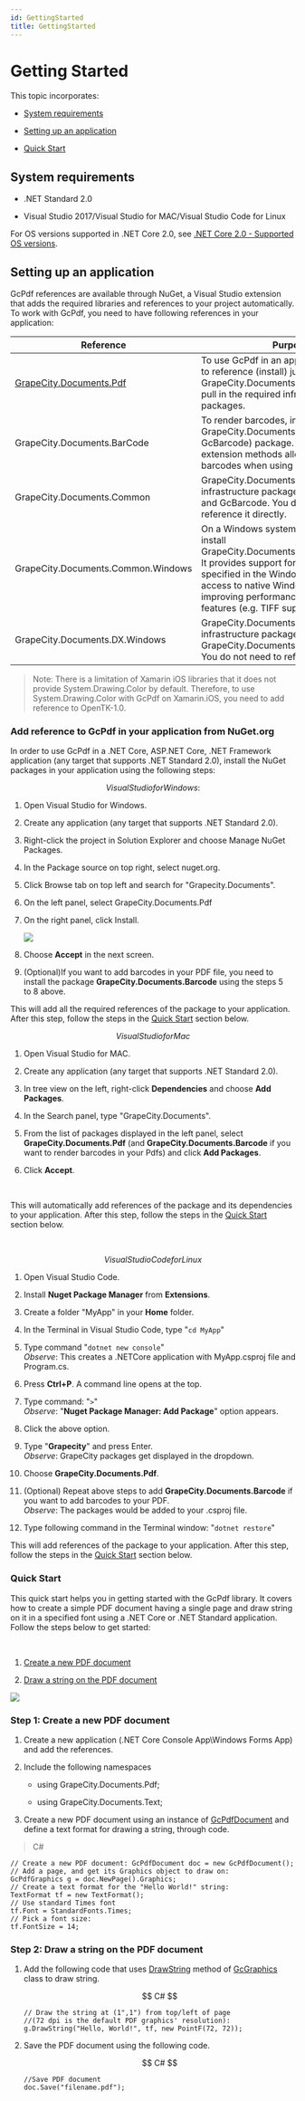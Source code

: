 ```yaml
---
id: GettingStarted
title: GettingStarted
---
```



Getting Started
===============

This topic incorporates:

-   [System
    requirements](http://help.grapecity.com/gcdocs/gcpdf/onlinehelp/GettingStarted.html#i-in-this-topic-f32cf590-8728-4311-91ab-d38bcac11971)

-   [Setting up an
    application](http://help.grapecity.com/gcdocs/gcpdf/onlinehelp/GettingStarted.html#i-in-this-topic-a5755b3a-62c1-4974-b2a0-8053101bcd82)

-   [Quick
    Start](http://help.grapecity.com/gcdocs/gcpdf/onlinehelp/GettingStarted.html#i-in-this-topic-51ad7f94-9158-4eb9-a195-c4d9d5d51b26)

System requirements
-------------------

-   .NET Standard 2.0

-   Visual Studio 2017/Visual Studio for MAC/Visual Studio Code for Linux

For OS versions supported in .NET Core 2.0, see [.NET Core 2.0 - Supported OS
versions](https://github.com/dotnet/core/blob/master/release-notes/2.0/2.0-supported-os.md).

Setting up an application
-------------------------

GcPdf references are available through NuGet, a Visual Studio extension that
adds the required libraries and references to your project automatically. To
work with GcPdf, you need to have following references in your application:

| Reference                                                                          | Purpose                                                                                                                                                                                                                                                                    |
|------------------------------------------------------------------------------------|----------------------------------------------------------------------------------------------------------------------------------------------------------------------------------------------------------------------------------------------------------------------------|
| [GrapeCity.Documents.Pdf](https://www.nuget.org/packages/GrapeCity.Documents.Pdf/) | To use GcPdf in an application, you need to reference (install) just the GrapeCity.Documents.Pdf package. It will pull in the required infrastructure packages.                                                                                                            |
| GrapeCity.Documents.BarCode                                                        | To render barcodes, install the GrapeCity.Documents.Barcode (aka GcBarcode) package. It provides extension methods allowing to render barcodes when using GcPdf.                                                                                                           |
| GrapeCity.Documents.Common                                                         | GrapeCity.Documents.Common is an infrastructure package used by GcPdf and GcBarcode. You do not need to reference it directly.                                                                                                                                             |
| GrapeCity.Documents.Common.Windows                                                 | On a Windows system, you can optionally install GrapeCity.Documents.Common.Windows. It provides support for font linking specified in the Windows registry, and access to native Windows imaging APIs, improving performance and adding some features (e.g. TIFF support). |
| GrapeCity.Documents.DX.Windows                                                     | GrapeCity.Documents.DX.Windows is an infrastructure package used by GrapeCity.Documents.Common.Windows. You do not need to reference it directly.                                                                                                                          |

>   Note: There is a limitation of Xamarin iOS libraries that it does not
>   provide System.Drawing.Color by default. Therefore, to use
>   System.Drawing.Color with GcPdf on Xamarin.iOS, you need to add reference to
>   OpenTK-1.0.

### Add reference to GcPdf in your application from NuGet.org

In order to use GcPdf in a .NET Core, ASP.NET Core, .NET Framework application
(any target that supports .NET Standard 2.0), install the NuGet packages in your
application using the following steps:

$$
Visual Studio for Windows:
$$

1.  Open Visual Studio for Windows.

2.  Create any application (any target that supports .NET Standard 2.0).

3.  Right-click the project in Solution Explorer and choose Manage NuGet
    Packages.

4.  In the Package source on top right, select nuget.org.

5.  Click Browse tab on top left and search for "Grapecity.Documents".

6.  On the left panel, select GrapeCity.Documents.Pdf

7.  On the right panel, click Install.

    ![](../website/static/img/Nuget_Image.png)

8.  Choose **Accept** in the next screen.

9.  (Optional)If you want to add barcodes in your PDF file, you need to install
    the package **GrapeCity.Documents.Barcode** using the steps 5 to 8 above.

This will add all the required references of the package to your application.
After this step, follow the steps in the [Quick
Start](http://help.grapecity.com/gcdocs/gcpdf/onlinehelp/GettingStarted.html#QS) section
below.

$$
Visual Studio for Mac
$$

1.  Open Visual Studio for MAC.

2.  Create any application (any target that supports .NET Standard 2.0).

3.  In tree view on the left, right-click **Dependencies** and choose **Add
    Packages**.

4.  In the Search panel, type "GrapeCity.Documents".

5.  From the list of packages displayed in the left panel, select
    **GrapeCity.Documents.Pdf** (and **GrapeCity.Documents.Barcode** if you want
    to render barcodes in your Pdfs) and click **Add Packages**.

6.  Click **Accept**.

 

This will automatically add references of the package and its dependencies to
your application. After this step, follow the steps in the [Quick
Start](http://help.grapecity.com/gcdocs/gcpdf/onlinehelp/GettingStarted.html#QS)
section below.

 

$$
Visual Studio Code for Linux
$$

1.  Open Visual Studio Code.

2.  Install **Nuget Package Manager** from **Extensions**.

3.  Create a folder "MyApp" in your **Home** folder.

4.  In the Terminal in Visual Studio Code, type "`cd MyApp`"

5.  Type command "`dotnet new console`"  
    *Observe*: This creates a .NETCore application with MyApp.csproj file and
    Program.cs.

6.  Press **Ctrl+P**. A command line opens at the top.

7.  Type command: "`>`"  
    *Observe*: "**Nuget Package Manager: Add Package**" option appears.

8.  Click the above option.

9.  Type "**Grapecity**" and press Enter.  
    *Observe*: GrapeCity packages get displayed in the dropdown.

10. Choose **GrapeCity.Documents.Pdf**.

11. (Optional) Repeat above steps to add **GrapeCity.Documents.Barcode** if you
    want to add barcodes to your PDF.  
    *Observe*: The packages would be added to your .csproj file.

12. Type following command in the Terminal window: "`dotnet restore`"

This will add references of the package to your application. After this step,
follow the steps in the [Quick
Start](http://help.grapecity.com/gcdocs/gcpdf/onlinehelp/GettingStarted.html#QS) section
below.

### Quick Start

This quick start helps you in getting started with the GcPdf library. It covers
how to create a simple PDF document having a single page and draw string on it
in a specified font using a .NET Core or .NET Standard application. Follow the
steps below to get started:

 

1.  [Create a new PDF
    document](http://help.grapecity.com/gcdocs/gcpdf/onlinehelp/GettingStarted.html#step1)

2.  [Draw a string on the PDF
    document](http://help.grapecity.com/gcdocs/gcpdf/onlinehelp/GettingStarted.html#step2)



![](../website/static/img/helloworld_GcPdf.png)

### Step 1: Create a new PDF document

1.  Create a new application (.NET Core Console App\\Windows Forms App) and add
    the references.

2.  Include the following namespaces

    -   using GrapeCity.Documents.Pdf;

    -   using GrapeCity.Documents.Text;

3.  Create a new PDF document using an instance
    of [GcPdfDocument](http://help.grapecity.com/gcdocs/gcpdf/onlinehelp/GrapeCity.Documents.Pdf~GrapeCity.Documents.Pdf.GcPdfDocument.html)
    and define a text format for drawing a string, through code.

>   C\#

~~~~~~~~~~~~~~~~~~~~~~~~~~~~~~~~~~~~~~~~~~~~~~~~~~~~~~~~~~~~~~~~~~~~~~~~~~~~~~~~
// Create a new PDF document: GcPdfDocument doc = new GcPdfDocument(); 
// Add a page, and get its Graphics object to draw on: 
GcPdfGraphics g = doc.NewPage().Graphics; 
// Create a text format for the "Hello World!" string: 
TextFormat tf = new TextFormat(); 
// Use standard Times font 
tf.Font = StandardFonts.Times; 
// Pick a font size: 
tf.FontSize = 14;
~~~~~~~~~~~~~~~~~~~~~~~~~~~~~~~~~~~~~~~~~~~~~~~~~~~~~~~~~~~~~~~~~~~~~~~~~~~~~~~~

### Step 2: Draw a string on the PDF document

1.  Add the following code that
    uses [DrawString](http://help.grapecity.com/gcdocs/gcpdf/onlinehelp/GrapeCity.Documents.Common~GrapeCity.Documents.Drawing.GcGraphics~DrawString.html)
    method
    of [GcGraphics](http://help.grapecity.com/gcdocs/gcpdf/onlinehelp/GrapeCity.Documents.Common~GrapeCity.Documents.Drawing.GcGraphics.html)
    class to draw string.

    $$
    C#
    $$

    ~~~~~~~~~~~~~~~~~~~~~~~~~~~~~~~~~~~~~~~~~~~~~~~~~~~~~~~~~~~~~~~~~~~~~~~~~~~~
    // Draw the string at (1",1") from top/left of page 
    //(72 dpi is the default PDF graphics' resolution): 
    g.DrawString("Hello, World!", tf, new PointF(72, 72));
    ~~~~~~~~~~~~~~~~~~~~~~~~~~~~~~~~~~~~~~~~~~~~~~~~~~~~~~~~~~~~~~~~~~~~~~~~~~~~

2.  Save the PDF document using the following code.

    $$
    C#
    $$

    ~~~~~~~~~~~~~~~~~~~~~~~~~~~~~~~~~~~~~~~~~~~~~~~~~~~~~~~~~~~~~~~~~~~~~~~~~~~~
    //Save PDF document 
    doc.Save("filename.pdf");
    ~~~~~~~~~~~~~~~~~~~~~~~~~~~~~~~~~~~~~~~~~~~~~~~~~~~~~~~~~~~~~~~~~~~~~~~~~~~~
